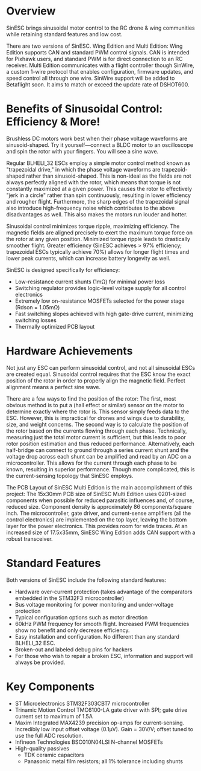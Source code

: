 # Overview
SinESC brings sinusoidal motor control to the RC drone & wing communities while retaining standard features and low cost.

There are two versions of SinESC. Wing Edition and Multi Edition:
Wing Edition supports CAN and standard PWM control signals. CAN is intended for Pixhawk users, and standard PWM is for direct connection to an RC receiver.
Multi Edition communicates with a flight controller though SinWire, a custom 1-wire protocol that enables configuration, firmware updates, and speed control all through one wire.
SinWire support will be added to Betaflight soon. It aims to match or exceed the update rate of DSHOT600.
# Benefits of Sinusoidal Control: Efficiency & More!
Brushless DC motors work best when their phase voltage waveforms are sinusoid-shaped. Try it yourself—connect a BLDC motor to an oscilloscope and spin the rotor with your fingers. You will see a sine wave. 

Regular BLHELI_32 ESCs employ a simple motor control method known as "trapezoidal drive," in which the phase voltage waveforms are trapezoid-shaped rather than sinusoid-shaped. This is non-ideal as the fields are not always perfectly aligned with the rotor, which means that torque is not constantly maximized at a given power. This causes the rotor to effectively "jerk in a circle" rather than spin continuously, resulting in lower efficiency and rougher flight. Furthermore, the sharp edges of the trapezoidal signal also introduce high-frequency noise which contributes to the above disadvantages as well. This also makes the motors run louder and hotter.

Sinusoidal control minimizes torque ripple, maximizing efficiency. The magnetic fields are aligned precisely to exert the maximum torque force on the rotor at any given position. Minimized torque ripple leads to drastically smoother flight. Greater efficiency (SinESC achieves > 97% efficiency; trapezoidal ESCs typically achieve 70%) allows for longer flight times and lower peak currents, which can increase battery longevity as well.

SinESC is designed specifically for efficiency:
- Low-resistance current shunts (1mΩ) for minimal power loss
- Switching regulator provides logic-level voltage supply for all control electronics
- Extremely low on-resistance MOSFETs selected for the power stage (Rdson = 1.05mΩ)
- Fast switching slopes achieved with high gate-drive current, minimizing switching losses
- Thermally optimized PCB layout
# Hardware Achievements
Not just any ESC can perform sinusoidal control, and not all sinusoidal ESCs are created equal. Sinusoidal control requires that the ESC know the exact position of the rotor in order to properly align the magnetic field. Perfect alignment means a perfect sine wave.

There are a few ways to find the position of the rotor:
The first, most obvious method is to put a (hall effect or similar) sensor on the motor to determine exactly where the rotor is. This sensor simply feeds data to the ESC. However, this is impractical for drones and wings due to durability, size, and weight concerns.
The second way is to calculate the position of the rotor based on the currents flowing through each phase. Technically, measuring just the total motor current is sufficient, but this leads to poor rotor position estimation and thus reduced performance. Alternatively, each half-bridge can connect to ground through a series current shunt and the voltage drop across each shunt can be amplified and read by an ADC on a microcontroller. This allows for the current through each phase to be known, resulting in superior performance. Though more complicated, this is the current-sensing topology that SinESC employs.

The PCB Layout of SinESC Multi Edition is the main accomplishment of this project:
The 15x30mm PCB size of SinESC Multi Edition uses 0201-sized components when possible for reduced parasitic influences and, of course, reduced size. Component density is approximately 86 components/square inch. The microcontroller, gate driver, and current-sense amplifiers (all the control electronics) are implemented on the top layer, leaving the bottom layer for the power electronics. This provides room for wide traces.
At an increased size of 17.5x35mm, SinESC Wing Edition adds CAN support with a robust transceiver.
# Standard Features
Both versions of SinESC include the following standard features:
- Hardware over-current protection (takes advantage of the comparators embedded in the STM32F3 microcontroller)
- Bus voltage monitoring for power monitoring and under-voltage protection
- Typical configuration options such as motor direction
- 60kHz PWM frequency for smooth flight. Increased PWM frequencies show no benefit and only decrease efficiency.
- Easy installation and configuration. No different than any standard BLHELI_32 ESC.
- Broken-out and labeled debug pins for hackers
- For those who wish to repair a broken ESC, information and support will always be provided.
# Key Components
- ST Microelectronics STM32F303CBT7 microcontroller
- Trinamic Motion Control TMC6100-LA gate driver with SPI; gate drive current set to maximum of 1.5A
- Maxim Integrated MAX4239 precision op-amps for current-sensing. Incredibly low input offset voltage (0.1µV). Gain = 30V/V; offset tuned to use the full ADC resolution.
- Infineon Technologies BSC010N04LSI N-channel MOSFETs
- High-quality passives
  - TDK ceramic capacitors
  - Panasonic metal film resistors; all 1% tolerance including shunts
